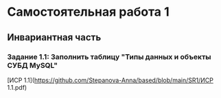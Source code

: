# Самостоятельная работа 1
## Инвариантная часть
### Задание 1.1:  Заполнить таблицу "Типы данных и объекты СУБД MySQL"
[ИСР 1.1](https://github.com/Stepanova-Anna/based/blob/main/SR1/ИСР 1.1.pdf)
